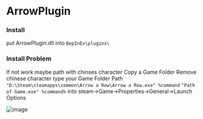 # ArrowPlugin

### Install
put ArrowPlugin.dll into `BepInEx\plugins\`
### Install Problem
If not work maybe path with chinses character 
Copy a Game Folder Remove chinese character type your Game Folder Path 
`"D:\Steam\steamapps\common\Arrow a Row\Arrow a Row.exe" %command`
`"Path of Game.exe" %command%` into steam->Game->Properties->General->Launch Options

![image](https://github.com/asd9176506911298/ArrowPlugin/assets/35301327/8cc5c669-baa3-4b35-a52a-03baa5372b85)
